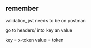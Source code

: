remember
--

validation_jwt needs to be on postman

go to headers/ into key an value

key = x-token 
value = token